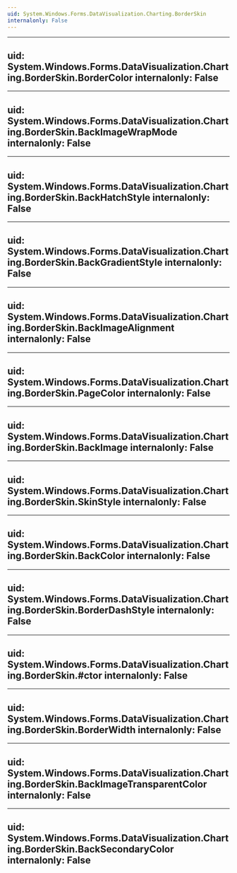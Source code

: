 ```yaml
---
uid: System.Windows.Forms.DataVisualization.Charting.BorderSkin
internalonly: False
---
```


---
uid: System.Windows.Forms.DataVisualization.Charting.BorderSkin.BorderColor
internalonly: False
---

---
uid: System.Windows.Forms.DataVisualization.Charting.BorderSkin.BackImageWrapMode
internalonly: False
---

---
uid: System.Windows.Forms.DataVisualization.Charting.BorderSkin.BackHatchStyle
internalonly: False
---

---
uid: System.Windows.Forms.DataVisualization.Charting.BorderSkin.BackGradientStyle
internalonly: False
---

---
uid: System.Windows.Forms.DataVisualization.Charting.BorderSkin.BackImageAlignment
internalonly: False
---

---
uid: System.Windows.Forms.DataVisualization.Charting.BorderSkin.PageColor
internalonly: False
---

---
uid: System.Windows.Forms.DataVisualization.Charting.BorderSkin.BackImage
internalonly: False
---

---
uid: System.Windows.Forms.DataVisualization.Charting.BorderSkin.SkinStyle
internalonly: False
---

---
uid: System.Windows.Forms.DataVisualization.Charting.BorderSkin.BackColor
internalonly: False
---

---
uid: System.Windows.Forms.DataVisualization.Charting.BorderSkin.BorderDashStyle
internalonly: False
---

---
uid: System.Windows.Forms.DataVisualization.Charting.BorderSkin.#ctor
internalonly: False
---

---
uid: System.Windows.Forms.DataVisualization.Charting.BorderSkin.BorderWidth
internalonly: False
---

---
uid: System.Windows.Forms.DataVisualization.Charting.BorderSkin.BackImageTransparentColor
internalonly: False
---

---
uid: System.Windows.Forms.DataVisualization.Charting.BorderSkin.BackSecondaryColor
internalonly: False
---
